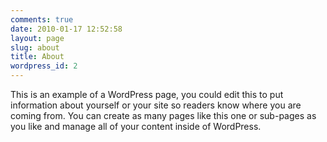 ```yaml
---
comments: true
date: 2010-01-17 12:52:58
layout: page
slug: about
title: About
wordpress_id: 2
---
```


This is an example of a WordPress page, you could edit this to put information about yourself or your site so readers know where you are coming from. You can create as many pages like this one or sub-pages as you like and manage all of your content inside of WordPress.
